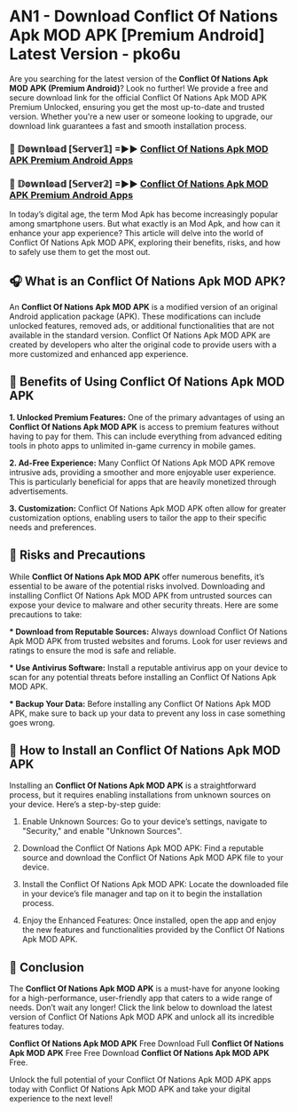 # AN1 - Download Conflict Of Nations Apk MOD APK [Premium Android] Latest Version - pko6u

Are you searching for the latest version of the <strong>Conflict Of Nations Apk MOD APK (Premium Android)</strong>? Look no further! We provide a free and secure download link for the official Conflict Of Nations Apk MOD APK Premium Unlocked, ensuring you get the most up-to-date and trusted version. Whether you're a new user or someone looking to upgrade, our download link guarantees a fast and smooth installation process.


<h3>🔴 𝔻𝕠𝕨𝕟𝕝𝕠𝕒𝕕 [𝕊𝕖𝕣𝕧𝕖𝕣𝟙] =►► <a href="https://aan1.pages.dev?q=Conflict+Of+Nations+Apk+MOD+APK&ref=C5R">Conflict Of Nations Apk MOD APK Premium Android Apps</a></h3>

<h3>🔴 𝔻𝕠𝕨𝕟𝕝𝕠𝕒𝕕 [𝕊𝕖𝕣𝕧𝕖𝕣𝟚] =►► <a href="https://aan1.pages.dev?q=Conflict+Of+Nations+Apk+MOD+APK&ref=R4T">Conflict Of Nations Apk MOD APK Premium Android Apps</a></h3>


In today’s digital age, the term Mod Apk has become increasingly popular among smartphone users. But what exactly is an Mod Apk, and how can it enhance your app experience? This article will delve into the world of Conflict Of Nations Apk MOD APK, exploring their benefits, risks, and how to safely use them to get the most out.


<h2>🎧 What is an Conflict Of Nations Apk MOD APK?</h2>

An <strong>Conflict Of Nations Apk MOD APK</strong> is a modified version of an original Android application package (APK). These modifications can include unlocked features, removed ads, or additional functionalities that are not available in the standard version. Conflict Of Nations Apk MOD APK are created by developers who alter the original code to provide users with a more customized and enhanced app experience.


<h2>🌟 Benefits of Using Conflict Of Nations Apk MOD APK</h2>

<strong> 1. Unlocked Premium Features:</strong> One of the primary advantages of using an <strong>Conflict Of Nations Apk MOD APK</strong> is access to premium features without having to pay for them. This can include everything from advanced editing tools in photo apps to unlimited in-game currency in mobile games.

<strong> 2. Ad-Free Experience:</strong> Many Conflict Of Nations Apk MOD APK remove intrusive ads, providing a smoother and more enjoyable user experience. This is particularly beneficial for apps that are heavily monetized through advertisements.

<strong> 3. Customization:</strong> Conflict Of Nations Apk MOD APK often allow for greater customization options, enabling users to tailor the app to their specific needs and preferences.


<h2>🚀 Risks and Precautions</h2>

While <strong>Conflict Of Nations Apk MOD APK</strong> offer numerous benefits, it’s essential to be aware of the potential risks involved. Downloading and installing Conflict Of Nations Apk MOD APK from untrusted sources can expose your device to malware and other security threats. Here are some precautions to take:

<strong> * Download from Reputable Sources:</strong> Always download Conflict Of Nations Apk MOD APK from trusted websites and forums. Look for user reviews and ratings to ensure the mod is safe and reliable.

<strong> * Use Antivirus Software:</strong> Install a reputable antivirus app on your device to scan for any potential threats before installing an Conflict Of Nations Apk MOD APK.

<strong> * Backup Your Data:</strong> Before installing any Conflict Of Nations Apk MOD APK, make sure to back up your data to prevent any loss in case something goes wrong.


<h2>🤔 How to Install an Conflict Of Nations Apk MOD APK</h2>

Installing an <strong>Conflict Of Nations Apk MOD APK</strong> is a straightforward process, but it requires enabling installations from unknown sources on your device. Here’s a step-by-step guide:

 1. Enable Unknown Sources: Go to your device’s settings, navigate to "Security," and enable "Unknown Sources".

 2. Download the Conflict Of Nations Apk MOD APK: Find a reputable source and download the Conflict Of Nations Apk MOD APK file to your device.

 3. Install the Conflict Of Nations Apk MOD APK: Locate the downloaded file in your device’s file manager and tap on it to begin the installation process.

 4. Enjoy the Enhanced Features: Once installed, open the app and enjoy the new features and functionalities provided by the Conflict Of Nations Apk MOD APK.


<h2>🎯 <strong>Conclusion</strong></h2>

The <strong>Conflict Of Nations Apk MOD APK</strong> is a must-have for anyone looking for a high-performance, user-friendly app that caters to a wide range of needs. Don’t wait any longer! Click the link below to download the latest version of Conflict Of Nations Apk MOD APK and unlock all its incredible features today.

<strong>Conflict Of Nations Apk MOD APK</strong> Free Download Full <strong>Conflict Of Nations Apk MOD APK</strong> Free Free Download <strong>Conflict Of Nations Apk MOD APK</strong> Free.

Unlock the full potential of your Conflict Of Nations Apk MOD APK apps today with Conflict Of Nations Apk MOD APK and take your digital experience to the next level!